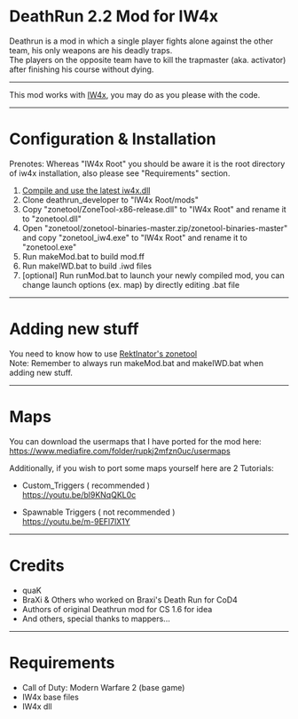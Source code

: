 DeathRun 2.2 Mod for IW4x
=========================
Deathrun is a mod in which a single player fights alone against the other team, his only weapons are his deadly traps. <br>
The players on the opposite team have to kill the trapmaster (aka. activator) after finishing his course without dying. <br>

<hr>

This mod works with [IW4x](https://github.com/XLabsProject/iw4x-client), you may do as you please with the code. <br>

<hr>

Configuration & Installation
===========================
Prenotes: Whereas "IW4x Root" you should be aware it is the root directory of iw4x installation, also please see "Requirements" section. <br>

1. [Compile and use the latest iw4x.dll](https://github.com/XLabsProject/iw4x-client) <br>
2. Clone deathrun_developer to "IW4x Root/mods" <br>
3. Copy "zonetool/ZoneTool-x86-release.dll" to "IW4x Root" and rename it to "zonetool.dll" <br>
4. Open "zonetool/zonetool-binaries-master.zip/zonetool-binaries-master" and copy "zonetool_iw4.exe" to "IW4x Root" and rename it to "zonetool.exe" <br>
5. Run makeMod.bat to build mod.ff <br>
6. Run makeIWD.bat to build .iwd files <br>
7. [optional] Run runMod.bat to launch your newly compiled mod, you can change launch options (ex. map) by directly editing .bat file <br>

<hr>

Adding new stuff
================

You need to know how to use [RektInator's zonetool](https://github.com/ZoneTool/zonetool) <br>
Note: Remember to always run makeMod.bat and makeIWD.bat when adding new stuff. <br>

<hr>

Maps
====
You can download the usermaps that I have ported for the mod here: https://www.mediafire.com/folder/rupkj2mfzn0uc/usermaps <br>

Additionally, if you wish to port some maps yourself here are 2 Tutorials: <br>
* Custom_Triggers ( recommended ) <br>
https://youtu.be/bl9KNqQKL0c <br>

* Spawnable Triggers ( not recommended ) <br>
https://youtu.be/m-9EFl7lX1Y <br>

<hr>

Credits
=======
* quaK <br>
* BraXi & Others who worked on Braxi's Death Run for CoD4 <br>
* Authors of original Deathrun mod for CS 1.6 for idea <br>
* And others, special thanks to mappers... <br>

<hr>

Requirements
============
* Call of Duty: Modern Warfare 2 (base game) <br>
* IW4x base files <br>
* IW4x dll <br>
